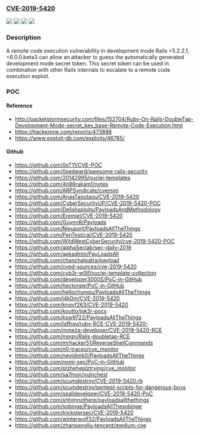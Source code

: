 ### [CVE-2019-5420](https://cve.mitre.org/cgi-bin/cvename.cgi?name=CVE-2019-5420)
![](https://img.shields.io/static/v1?label=Product&message=https%3A%2F%2Fgithub.com%2Frails%2Frails&color=blue)
![](https://img.shields.io/static/v1?label=Version&message=5.2.2.1%20&color=brightgreen)
![](https://img.shields.io/static/v1?label=Version&message=6.0.0.beta3%20&color=brightgreen)
![](https://img.shields.io/static/v1?label=Vulnerability&message=Command%20Injection%20-%20Generic%20(CWE-77)&color=brightgreen)

### Description

A remote code execution vulnerability in development mode Rails <5.2.2.1, <6.0.0.beta3 can allow an attacker to guess the automatically generated development mode secret token. This secret token can be used in combination with other Rails internals to escalate to a remote code execution exploit.

### POC

#### Reference
- http://packetstormsecurity.com/files/152704/Ruby-On-Rails-DoubleTap-Development-Mode-secret_key_base-Remote-Code-Execution.html
- https://hackerone.com/reports/473888
- https://www.exploit-db.com/exploits/46785/

#### Github
- https://github.com/0xT11/CVE-POC
- https://github.com/0xedward/awesome-rails-security
- https://github.com/20142995/nuclei-templates
- https://github.com/4n86rakam1/notes
- https://github.com/ARPSyndicate/cvemon
- https://github.com/AnasTaoutaou/CVE-2019-5420
- https://github.com/CyberSecurityUP/CVE-2019-5420-POC
- https://github.com/Delishsploits/PayloadsAndMethodology
- https://github.com/Eremiel/CVE-2019-5420
- https://github.com/GuynnR/Payloads
- https://github.com/Nieuport/PayloadsAllTheThings
- https://github.com/PenTestical/CVE-2019-5420
- https://github.com/WildWestCyberSecurity/cve-2019-5420-POC
- https://github.com/alphaSeclab/sec-daily-2019
- https://github.com/apkadmin/PayLoadsAll
- https://github.com/chanchalpatra/payload
- https://github.com/cved-sources/cve-2019-5420
- https://github.com/cyb3r-w0lf/nuclei-template-collection
- https://github.com/developer3000S/PoC-in-GitHub
- https://github.com/hectorgie/PoC-in-GitHub
- https://github.com/hellochunqiu/PayloadsAllTheThings
- https://github.com/j4k0m/CVE-2019-5420
- https://github.com/knqyf263/CVE-2019-5420
- https://github.com/koutto/jok3r-pocs
- https://github.com/ksw9722/PayloadsAllTheThings
- https://github.com/laffray/ruby-RCE-CVE-2019-5420-
- https://github.com/mmeza-developer/CVE-2019-5420-RCE
- https://github.com/mpgn/Rails-doubletap-RCE
- https://github.com/mrhacker51/ReverseShellCommands
- https://github.com/n0-traces/cve_monitor
- https://github.com/nevidimk0/PayloadsAllTheThings
- https://github.com/nomi-sec/PoC-in-GitHub
- https://github.com/plzheheplztrying/cve_monitor
- https://github.com/sa7mon/vulnchest
- https://github.com/scumdestroy/CVE-2019-5420.rb
- https://github.com/scumdestroy/pentest-scripts-for-dangerous-boys
- https://github.com/sealldeveloper/CVE-2019-5420-PoC
- https://github.com/shhimnothere/payloadsallthethings
- https://github.com/sobinge/PayloadsAllThesobinge
- https://github.com/trickstersec/CVE-2019-5420
- https://github.com/winterwolf32/PayloadsAllTheThings
- https://github.com/zhanpengliu-tencent/medium-cve

